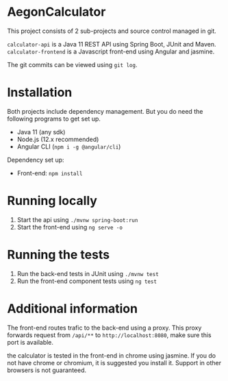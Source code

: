 # AegonCalculator
This project consists of 2 sub-projects and source control managed in git.

`calculator-api` is a Java 11 REST API using Spring Boot, JUnit and Maven.  
`calculator-frontend` is a Javascript front-end using Angular and jasmine.

The git commits can be viewed using `git log`. 

# Installation
Both projects include dependency management. But you do need the following
programs to get set up.

* Java 11 (any sdk)
* Node.js (12.x recommended)
* Angular CLI (`npm i -g @angular/cli`)

Dependency set up:
* Front-end: `npm install`

# Running locally

1. Start the api using `./mvnw spring-boot:run`
2. Start the front-end using `ng serve -o`

# Running the tests

1. Run the back-end tests in JUnit using `./mvnw test`
2. Run the front-end component tests using `ng test`

# Additional information

The front-end routes trafic to the back-end using a proxy.
This proxy forwards request from `/api/**` to `http://localhost:8080`, 
make sure this port is available.

the calculator is tested in the front-end in chrome using jasmine. 
If you do not have chrome or chromium, it is suggested you install it.
Support in other browsers is not guaranteed.
